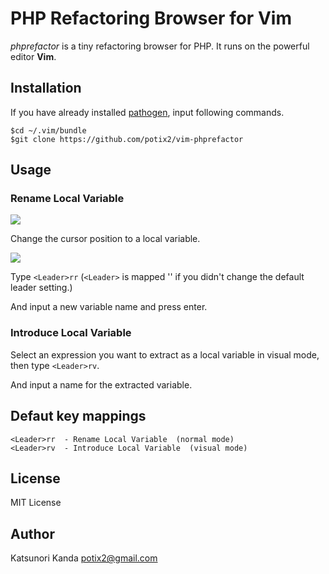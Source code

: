 # PHP Refactoring Browser for Vim

*phprefactor* is a tiny refactoring browser for PHP. It runs on the powerful editor **Vim**.

Installation
------------

If you have already installed [pathogen](https://github.com/tpope/vim-pathogen), input following commands.

```
$cd ~/.vim/bundle
$git clone https://github.com/potix2/vim-phprefactor
```

Usage
-----

### Rename Local Variable

![](http://potix2.github.com/images/vim-phprefactor/screen1.png)

Change the cursor position to a local variable.

![](http://potix2.github.com/images/vim-phprefactor/screen2.png)

Type ```<Leader>rr``` (```<Leader>``` is mapped '\' if you didn't change the default leader setting.)

And input a new variable name and press enter.

### Introduce Local Variable

Select an expression you want to extract as a local variable in visual mode, then type ```<Leader>rv```.

And input a name for the extracted variable.

Defaut key mappings
-------------------

```
<Leader>rr  - Rename Local Variable  (normal mode)
<Leader>rv  - Introduce Local Variable  (visual mode)
```

License
-------

MIT License

Author
------

Katsunori Kanda <potix2@gmail.com>
